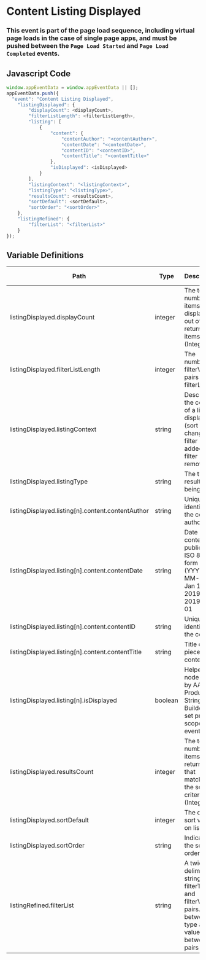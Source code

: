 # Content Listing Displayed

### This event is part of the page load sequence, including virtual page loads in the case of single page apps, and must be pushed between the `Page Load Started` and `Page Load Completed` events.

## Javascript Code
```js
window.appEventData = window.appEventData || [];
appEventData.push({
  "event": "Content Listing Displayed",
    "listingDisplayed": {
        "displayCount": <displayCount>,
        "filterListLength": <filterListLength>,
        "listing": [
            {
                "content": {
                    "contentAuthor": "<contentAuthor>",
                    "contentDate": "<contentDate>",
                    "contentID": "<contentID>",
                    "contentTitle": "<contentTitle>"
                },
                "isDisplayed": <isDisplayed>
            }
        ],
        "listingContext": "<listingContext>",
        "listingType": "<listingType>",
        "resultsCount": <resultsCount>,
        "sortDefault": <sortDefault>,
        "sortOrder": "<sortOrder>"
    },
    "listingRefined": {
        "filterList": "<filterList>"
    }
});
```

## Variable Definitions

|Path|Type|Description|Example|Pattern|Min Length|Max Length|Minimum|Maximum|Multiple Of|
| --- | --- | --- | --- | --- | --- | --- | --- | --- | --- |
|listingDisplayed.displayCount|integer|The total number of items displayed out of all returned items. \(Integer\)|10, 20, 30, 40||||0|||
|listingDisplayed.filterListLength|integer|The number of filterValue pairs in the filterList|0, 20, 12||||0|||
|listingDisplayed.listingContext|string|Describes the context of a listing display \(sort changed, filter added, filter removed\)|Filter Added, Filter Removed, Sort Change, Pagination|||||||
|listingDisplayed.listingType|string|The type of results being listed|text, product, location, event, room, product location|||||||
|listingDisplayed.listing[n].content.contentAuthor|string|Unique identifer of the content author.|Betsy Ross, Ben Franklin, Howard Hughes, Tipper Gore|||||||
|listingDisplayed.listing[n].content.contentDate|string|Date of the content's publication. ISO 8601 form \(YYYY-MM-DD\). Jan 1, 2019 is 2019-01-01|2001-12-22, 2011-01-01|^([0-9]{4})-(1[0-2]|0[1-9])-(3[01]|0[1-9]|[12][0-9])$||||||
|listingDisplayed.listing[n].content.contentID|string|Unique identifer of the content.||||||||
|listingDisplayed.listing[n].content.contentTitle|string|Title of a piece of content. |50 ways to use jello, Another look at pandas, Year end giving|||||||
|listingDisplayed.listing[n].isDisplayed|boolean|Helper node used by AA Product String Builder to set product scoped events|true|||||||
|listingDisplayed.resultsCount|integer|The total number of items returned that matched the search criteria. \(Integer\)|1, 21, 111, 166||||0|||
|listingDisplayed.sortDefault|integer|The default sort value on listings|A to Z, Low to High, Newest to Oldest||||0|||
|listingDisplayed.sortOrder|string|Indicates the sort order.|high-low, low-high, nearest-farthest, a-z, newest-oldest|||||||
|listingRefined.filterList|string|A twice delimited string of filterType and filterValue pairs.  Use \~ between type and value.  Use \| between pairs|sort\~price ascending\|color\~green\|size\~medium|||||||




